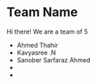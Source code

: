 # Team Name

Hi there! We are a team of 5

- Ahmed Thahir
- Kavyasree .N
- Sanober Sarfaraz Ahmed
-
-  
